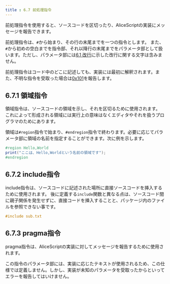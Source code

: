 ```yaml
---
title : 6.7 前処理指令
---
```


前処理指令を使用すると、ソースコードを区切ったり、AliceScriptの実装にメッセージを報告できます。

前処理指令は、`#`から始まり、その行の末尾までを一つの指令とします。
また、`#`から初めの空白までを指令部、それ以降行の末尾までをパラメータ部として扱います。ただし、パラメータ部には[6.1 改行](./index.md)に示した改行に関する文字は含みません。

前処理指令はコード中のどこに記述しても、実装には最初に解釈されます。また、不明な指令を受取った場合は[0x101](../error-and-exceptions/0x101.md)を報告します。

## 6.7.1 領域指令
領域指令は、ソースコードの領域を示し、それを区切るために使用されます。
これによって形成される領域には実行上の意味はなくエディタやそれを扱うプログラマのためにあります。

領域は`#region`指令で始まり、`#endregion`指令で終わります。必要に応じてパラメータ部に領域の名前を指定することができます。次に例を示します。

```cs title="AliceScript"
#region Hello,World
print("ここは、Hello,Worldという名前の領域です");
#endregion
```

## 6.7.2 include指令
include指令は、ソースコードに記述された場所に直接ソースコードを挿入するために使用されます。
後に定義する`include`関数と異なる点は、ソースコード間に親子関係を発生せずに、直接コードを挿入することと、パッケージ内のファイルを参照できない事です。

```c title="AliceScript"
#include sub.txt
```

## 6.7.3 pragma指令
pragma指令は、AliceScriptの実装に対してメッセージを報告するために使用されます。

この指令のパラメータ部には、実装に応じたテキストが使用されるため、この仕様では定義しません。しかし、実装が未知のパラメータを受取ったからといってエラーを報告してはいけません。